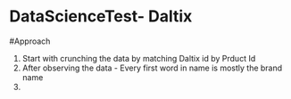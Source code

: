 # DataScienceTest- Daltix

#Approach
1. Start with crunching the data by matching Daltix id by Prduct Id
2. After observing the data - Every first word in name is mostly the brand name
3. 
